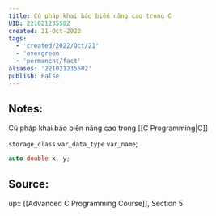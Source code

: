 ```yaml
---
title: Cú pháp khai báo biến nâng cao trong C
UID: 221021235502
created: 21-Oct-2022
tags:
  - 'created/2022/Oct/21'
  - 'evergreen'
  - 'permanent/fact'
aliases: '221021235502'
publish: False
---
```

## Notes:
Cú pháp khai báo biến nâng cao trong [[C Programming|C]]

`storage_class` `var_data_type` `var_name`;

```c
auto double x, y;
```

## Source:
up:: [[Advanced C Programming Course]], Section 5
